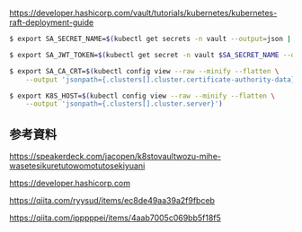 https://developer.hashicorp.com/vault/tutorials/kubernetes/kubernetes-raft-deployment-guide

```bash
$ export SA_SECRET_NAME=$(kubectl get secrets -n vault --output=json | jq -r '.items[].metadata | select(.name|startswith("vault-auth-")).name')
```

```bash
$ export SA_JWT_TOKEN=$(kubectl get secret -n vault $SA_SECRET_NAME --output 'go-template={{ .data.token }}' | base64 --decode)
```

```bash
$ export SA_CA_CRT=$(kubectl config view --raw --minify --flatten \
    --output 'jsonpath={.clusters[].cluster.certificate-authority-data}' | base64 --decode)
```

```bash
$ export K8S_HOST=$(kubectl config view --raw --minify --flatten \
    --output 'jsonpath={.clusters[].cluster.server}')
```

## 参考資料

https://speakerdeck.com/jacopen/k8stovaultwozu-mihe-wasetesikuretutowomotutosekiyuani

https://developer.hashicorp.com

https://qiita.com/ryysud/items/ec8de49aa39a2f9fbceb

https://qiita.com/ipppppei/items/4aab7005c069bb5f18f5
